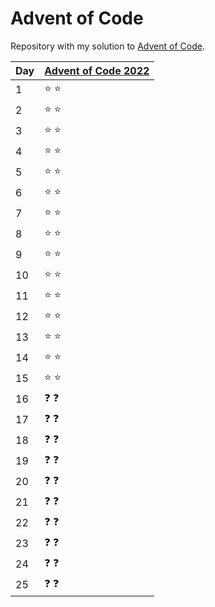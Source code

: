 # Advent of Code

Repository with my solution to [Advent of Code](https://adventofcode.com).

| Day | [Advent of Code 2022](https://adventofcode.com/2022/) |
|-----|-------------------------------------------------------|
| 1   | :star: :star:                                         |
| 2   | :star: :star:                                         |
| 3   | :star: :star:                                         |
| 4   | :star: :star:                                         |
| 5   | :star: :star:                                         |
| 6   | :star: :star:                                         |
| 7   | :star: :star:                                         |
| 8   | :star: :star:                                         |
| 9   | :star: :star:                                         |
| 10  | :star: :star:                                         |
| 11  | :star: :star:                                         |
| 12  | :star: :star:                                         |
| 13  | :star: :star:                                         |
| 14  | :star: :star:                                         |
| 15  | :star: :star:                                         |
| 16  | :question: :question:                                 |
| 17  | :question: :question:                                 |
| 18  | :question: :question:                                 |
| 19  | :question: :question:                                 |
| 20  | :question: :question:                                 |
| 21  | :question: :question:                                 |
| 22  | :question: :question:                                 |
| 23  | :question: :question:                                 |
| 24  | :question: :question:                                 |
| 25  | :question: :question:                                 |
